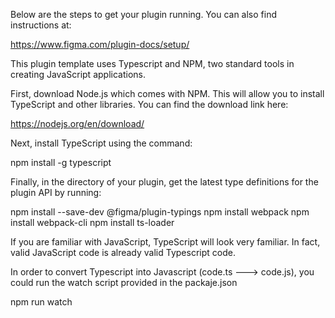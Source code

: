 Below are the steps to get your plugin running. You can also find instructions at:

https://www.figma.com/plugin-docs/setup/

This plugin template uses Typescript and NPM, two standard tools in creating JavaScript applications.

First, download Node.js which comes with NPM. This will allow you to install TypeScript and other
libraries. You can find the download link here:

https://nodejs.org/en/download/

Next, install TypeScript using the command:

npm install -g typescript

Finally, in the directory of your plugin, get the latest type definitions for the plugin API by running:

npm install --save-dev @figma/plugin-typings
npm install webpack
npm install webpack-cli
npm install ts-loader

If you are familiar with JavaScript, TypeScript will look very familiar. In fact, valid JavaScript code
is already valid Typescript code.

In order to convert Typescript into Javascript (code.ts ---> code.js), you could run the watch script provided in the packaje.json

npm run watch
